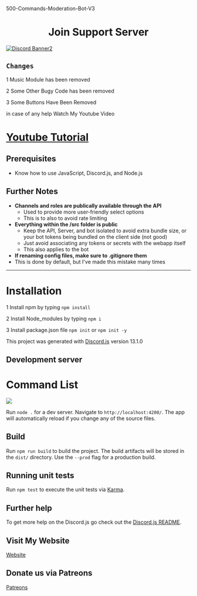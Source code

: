 500-Commands-Moderation-Bot-V3

<h1 align="center">Join Support Server</h1>
 <a href="https://discord.gg/bTY2quuXp3"><img align="center" src="https://discordapp.com/api/guilds/841606148918476800/widget.png?style=banner2" alt="Discord Banner2"/></a>

## ```Changes```

1 Music Module has been removed 

2 Some Other Bugy Code has been removed

3 Some Buttons Have Been Removed

in case of any help Watch My Youtube Video

# [Youtube Tutorial](https://youtu.be/j65DBiU1iQY)


## Prerequisites
- Know how to use JavaScript, Discord.js, and Node.js




## Further Notes
- **Channels and roles are publically available through the API**
  - Used to provide more user-friendly select options
  - This is to also to avoid rate limiting
- **Everything within the /src folder is public**
  - Keep the API, Server, and bot isolated to avoid extra bundle size, or your bot tokens being bundled on the client side (not good)
  - Just avoid associating any tokens or secrets with the webapp itself
  - This also applies to the bot
- **If renaming config files, make sure to .gitignore them**
 - This is done by default, but I've made this mistake many times

---

# Installation

1 Install npm by typing `npm install`

2 Install Node_modules by typing `npm i`

3 Install package.json file `npm init` or `npm init -y`

This project was generated with [Discord.js](https://discord.com/developers/docs/intro) version 13.1.0

## Development server

# Command List
![](https://media.discordapp.net/attachments/886502267262488586/891973897002577920/skin_20160621035732121555.png?width=629&height=562)


Run `node .` for a dev server. Navigate to `http://localhost:4200/`. The app will automatically reload if you change any of the source files.

## Build

Run `npm run build` to build the project. The build artifacts will be stored in the `dist/` directory. Use the `--prod` flag for a production build.

## Running unit tests

Run `npm test` to execute the unit tests via [Karma](https://karma-runner.github.io).



## Further help

To get more help on the Discord.js go check out the [Discord.js README](https://github.com/discordjs/discord.js#readme).

## Visit My Website
[Website](https://www.devmrvenom.ml/)
## Donate us via Patreons
[Patreons](https://www.patreon.com/DevVenom)

